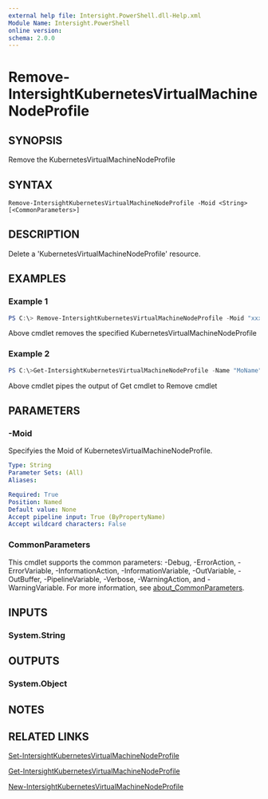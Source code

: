 ```yaml
---
external help file: Intersight.PowerShell.dll-Help.xml
Module Name: Intersight.PowerShell
online version:
schema: 2.0.0
---
```


# Remove-IntersightKubernetesVirtualMachineNodeProfile

## SYNOPSIS
Remove the KubernetesVirtualMachineNodeProfile

## SYNTAX

```
Remove-IntersightKubernetesVirtualMachineNodeProfile -Moid <String> [<CommonParameters>]
```

## DESCRIPTION
Delete a &apos;KubernetesVirtualMachineNodeProfile&apos; resource.

## EXAMPLES

### Example 1
```powershell
PS C:\> Remove-IntersightKubernetesVirtualMachineNodeProfile -Moid "xxxxxxxxxxxxxxxxxxxxxxxxxxx"
```
Above cmdlet removes the specified KubernetesVirtualMachineNodeProfile 

### Example 2
```powershell
PS C:\>Get-IntersightKubernetesVirtualMachineNodeProfile -Name "MoName"|  Remove-IntersightKubernetesVirtualMachineNodeProfile
```
Above cmdlet pipes the output of Get cmdlet to Remove cmdlet

## PARAMETERS

### -Moid
Specifyies the Moid of KubernetesVirtualMachineNodeProfile.

```yaml
Type: String
Parameter Sets: (All)
Aliases:

Required: True
Position: Named
Default value: None
Accept pipeline input: True (ByPropertyName)
Accept wildcard characters: False
```

### CommonParameters
This cmdlet supports the common parameters: -Debug, -ErrorAction, -ErrorVariable, -InformationAction, -InformationVariable, -OutVariable, -OutBuffer, -PipelineVariable, -Verbose, -WarningAction, and -WarningVariable. For more information, see [about_CommonParameters](http://go.microsoft.com/fwlink/?LinkID=113216).

## INPUTS

### System.String

## OUTPUTS

### System.Object
## NOTES

## RELATED LINKS

[Set-IntersightKubernetesVirtualMachineNodeProfile](./Set-IntersightKubernetesVirtualMachineNodeProfile.md)

[Get-IntersightKubernetesVirtualMachineNodeProfile](./Get-IntersightKubernetesVirtualMachineNodeProfile.md)

[New-IntersightKubernetesVirtualMachineNodeProfile](./New-IntersightKubernetesVirtualMachineNodeProfile.md)

